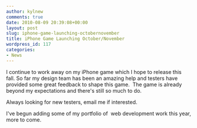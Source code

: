 ```yaml
---
author: kylnew
comments: true
date: 2010-08-09 20:39:08+00:00
layout: post
slug: iphone-game-launching-octobernovember
title: iPhone Game Launching October/November
wordpress_id: 117
categories:
- News
---
```


I continue to work away on my iPhone game which I hope to release this fall. So far my design team has been an amazing help and testers have provided some great feedback to shape this game.  The game is already beyond my expectations and there's still so much to do.

Always looking for new testers, email me if interested.

I've begun adding some of my portfolio of  web development work this year, more to come.
